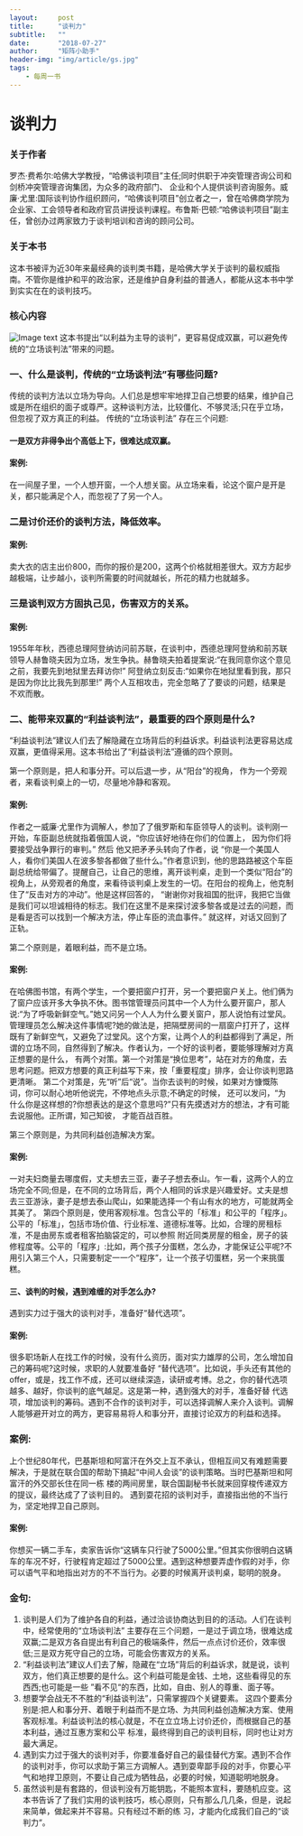 ```yaml
---
layout:     post
title:      "谈判力"
subtitle:   ""
date:       "2018-07-27"
author:     "矩阵小助手"
header-img: "img/article/gs.jpg"
tags:
    - 每周一书
---
```


# 谈判力


### 关于作者
罗杰·费希尔:哈佛⼤学教授，“哈佛谈判项目”主任;同时供职于冲突管理咨询公司和剑桥冲突管理咨询集团，为众多的政府部门、 企业和个人提供谈判咨询服务。威廉·尤里:国际谈判协作组织顾问，“哈佛谈判项⽬”创⽴者之一，曾在哈佛商学院为企业家、⼯会领导者和政府官员讲授谈判课程。布鲁斯·巴顿:“哈佛谈判项⽬”副主任，曾创办过两家致力于谈判培训和咨询的顾问公司。
### 关于本书
这本书被评为近30年来最经典的谈判类书籍，是哈佛⼤学关于谈判的最权威指南。不管你是维护和平的政治家，还是维护自身利益的普通人，都能从这本书中学到实实在在的谈判技巧。
### 核⼼内容
![Image text](http://p9n1bl5yn.bkt.clouddn.com/WX20180720-163106@2x.png)
这本书提出“以利益为主导的谈判”，更容易促成双赢，可以避免传统的“⽴场谈判法”带来的问题。
### ⼀、什么是谈判，传统的“⽴场谈判法”有哪些问题?
传统的谈判方法以立场为导向。⼈们总是想牢牢地捍卫⾃己想要的结果，维护⾃己或是所在组织的⾯子或尊严。这种谈判⽅法，比较僵化、不够灵活;只在乎立场，但忽视了双⽅真正的利益。
传统的“⽴场谈判法” 存在三个问题:
#### ⼀是双⽅⾮得争出个⾼低上下，很难达成双赢。
#### 案例:
在⼀间屋⼦里，⼀个⼈想开窗，⼀个人想关窗。从⽴场来看，论这个窗户是开是关，都只能满⾜个人，⽽忽视了了另一个人。
### 二是讨价还价的谈判⽅法，降低效率。
#### 案例:
卖大⾐的店主出价800，⽽你的报价是200，这两个价格就相差很大。双⽅方起步越极端，让步越小，谈判所需要的时间就越长，所花的精力也就越多。
### 三是谈判双⽅方固执⼰见，伤害双方的关系。
#### 案例:
1955年年秋，⻄德总理阿登纳访问前苏联，在谈判中，⻄德总理阿登纳和前苏联领导人赫鲁晓夫因为⽴场，发⽣争执。赫鲁晓夫拍着提案说:“在我同意你这个意见之前，我要先到地狱⾥去拜访你!” 阿登纳⽴刻反击:“如果你在地狱里看到我，那只是因为你⽐比我先到那里!” 两个⼈互相攻击，完全忽略了了要谈的问题，结果是不欢⽽散。
### 二、能带来双赢的“利益谈判法”，最重要的四个原则是什么?
“利益谈判法”建议人们去了解隐藏在⽴场背后的利益诉求。利益谈判法更容易达成双赢，更值得采用。这本书给出了“利益谈判法”遵循的四个原则。<br>

第一个原则是，把⼈和事分开。可以后退一步，从“阳台”的视角， 作为⼀个旁观者，来看谈判桌上的一切，尽量地冷静和客观。
#### 案例:
作者之一威廉·尤⾥作为调解⼈，参加了了俄罗斯和⻋臣领导⼈的谈判。谈判刚一开始，⻋臣副总统就指着俄国人说，“你应该好地待在你们的位置上， 因为你们将要接受战争罪行的审判。” 然后 他⼜把⽭矛头转向了作者，说 “你是一个美国⼈人，看你们美国人在波多黎各都做了些什么。”作者意识到，他的思路路被这个⻋臣副总统给带偏了。提醒⾃己，让⾃己的思维，离开谈判桌，⾛到一个类似“阳台”的视角上，从旁观者的⻆度，来看待谈判桌上发⽣的⼀切。在阳台的视角上，他克制住了“反击对⽅的冲动”。他是这样回答的， “谢谢你对我祖国的批评，我把它当做是我们可以坦诚相待的标志。我们在这里不是来探讨波多黎各或是过去的问题，⽽是看是否可以找到一个解决方法，停止⻋臣的流⾎事件。” 就这样，对话又回到了正轨。<br>

第二个原则是，着眼利益，⽽不是⽴场。
#### 案例:
在哈佛图书馆，有两个学生，⼀个要把窗户打开，另⼀个要把窗户关上。他们俩为了窗户应该开多⼤争执不休。图书馆管理员问其中⼀个人为什么要开窗户，那人说:“为了呼吸新鲜空气。”她又问另一个⼈人为什么要关窗户，那⼈说怕有过堂风。管理理员怎么解决这件事情呢?她的做法是，把隔壁房间的一扇窗户打开了，这样既有了新鲜空气，⼜避免了过堂风。这个⽅案，让两个人的利益都得到了满足，所谓的⽴场不同，⾃然得到了解决。作者认为，⼀个好的谈判者，要能够理解对方真正想要的是什么， 有两个对策。第⼀个对策是“换位思考”，站在对⽅的⻆度，去思考问题。把双方想要的真正利益写下来，按「重要程度」排序，会让你谈判思路更清晰。
第二个对策是，先“听”后“说”。当你去谈判的时候，如果对⽅慷慨陈词，你可以耐⼼地听他说完，不停地点头示意;不确定的时候， 还可以发问，“为什么你是这样想的?你想表达的是这个意思吗?”只有先摸透对⽅的想法，才有可能去说服他。正所谓，知己知彼， 才能百战百胜。<br>

第三个原则是，为共同利益创造解决方案。 
#### 案例:
⼀对夫妇商量去哪度假，丈夫想去三亚，妻⼦子想去泰山。乍一看，这两个人的⽴场完全不同;但是，在不同的⽴场背后，两个人相同的诉求是兴趣爱好。丈夫是想去三亚游泳，妻⼦是想去泰山爬山，如果能选择⼀个有⼭有⽔的地方，可能就两全其美了。
第四个原则是，使用客观标准。包含公平的「标准」和公平的「程序」。公平的「标准」，包括市场价值、行业标准、道德标准等。⽐如，合理的房租标准，不是由房东或者租客拍脑袋定的，可以参照 附近同类房屋的租金，房子的装修程度等。公平的「程序」:比如，两个孩子分蛋糕，怎么办，才能保证公平呢?不用引⼊第三个人，只需要制定⼀一个“程序”，让一个孩⼦切蛋糕，另一个来挑蛋糕。
#### 三、谈判的时候，遇到难缠的对⼿怎么办?
遇到实力过于强大的谈判对手，准备好“替代选项”。
#### 案例:
很多职场新人在找工作的时候，没有什么资历，⾯对实力雄厚的公司，怎么增加⾃己的筹码呢?这时候，求职的⼈就要准备好 “替代选项”。⽐如说，⼿头还有其他的offer，或是，找⼯作不成，还可以继续深造，读研或考博。总之，你的替代选项越多、越好，你谈判的底⽓越足。这是第⼀种，遇到强⼤的对手，准备好替
代选项，增加谈判的筹码。遇到不合作的谈判对手，可以选择调解⼈来介⼊谈判。调解⼈能够避开对立的两⽅，更容易易将人和事分开，直接讨论双方的利益和选择。
### 案例:
上个世纪80年代，巴基斯坦和阿富汗在外交上互不承认，但相互间又有难题需要解决，于是就在联合国的帮助下搞起“中间人会谈”的谈判策略。当时巴基斯坦和阿富汗的外交部长住在同⼀栋 楼的两间房里，联合国副秘书⻓就来回穿梭传递双方的提议，最终达成了了谈判目的。
遇到耍花招的谈判对手，直接指出他的不当行为，坚定地捍卫⾃己原则。
#### 案例:
你想买一辆二⼿车，卖家告诉你“这辆⻋只⾏驶了5000公里。”但其实你很明⽩这辆车的⻋况不好，行驶程肯定超过了5000公里。遇到这种想要弄虚作假的对手，你可以语⽓平和地指出对方的不不当行为。必要的时候离开谈判桌，聪明的脱身。
### ⾦句:
1. 谈判是人们为了维护各⾃的利益，通过洽谈协商达到目的的活动。人们在谈判中，经常使用的“⽴场谈判法” 主要存在三个问题，⼀是过于调⽴场，很难达成双赢;⼆是双方各自提出有利自己的极端条件，然后一点点讨价还价，效率很低;三是双⽅死守⾃己的立场，可能会伤害双⽅的关系。
2. “利益谈判法”建议人们去了解，隐藏在“⽴场”背后的利益诉求，就是说，谈判双方，他们真正想要的是什么。这个利益可能是金钱、土地，这些看得⻅的东⻄西;也可能是⼀些 ”看不见“的东西，⽐如，⾃由、别人的尊重、⾯⼦等。
3. 想要学会战⽆不不胜的“利益谈判法”，只需掌握四个关键要素。 这四个要素分别是:把人和事分开、着眼于利益⽽不是⽴场、为共同利益创造解决方案、使⽤客观标准。利益谈判法的核心就是，不在⽴立场上讨价还价，⽽根据⾃己的基本利益，通过互惠方案和公平 标准，最终得到⾃己的谈判⽬标，同时也让对方最大满足。
4. 遇到实力过于强大的谈判对手，你要准备好⾃己的最佳替代⽅案。遇到不合作的谈判对手，你可以求助于第三方调解人。遇到耍卑鄙⼿段的对手，你要⼼平气和地捍卫原则，不要让⾃己成为牺牲品，必要的时候，知道聪明地脱身。
5. 虽然谈判是有套路的，但谈判没有万能钥匙，不能照本宣科，要随机应变。这本书告诉了了我们实⽤的谈判技巧，核⼼原则，只有那么⼏几条，但是，说起来简单，做起来并不容易。只有经过不断的练 习，才能内化成我们⾃己的“谈判力“。